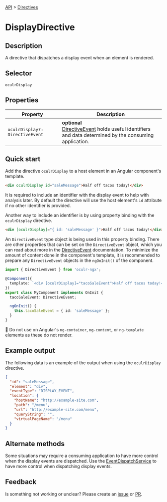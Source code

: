 [API](./README.md) > [Directives](./README.md#Directives)

# DisplayDirective

## Description

A directive that dispatches a display event when an element is rendered.

## Selector

```
oculrDisplay
```

## Properties

| Property                        | Description                                                                                                                          |
| ------------------------------- | ------------------------------------------------------------------------------------------------------------------------------------ |
| `oculrDisplay?: DirectiveEvent` | **optional** </br> [DirectiveEvent](./directive-event.md) holds useful identifiers and data determined by the consuming application. |

## Quick start

Add the directive `oculrDisplay` to a host element in an Angular component's template.

```html
<div oculrDisplay id="saleMessage">Half off tacos today!</div>
```

It is required to include an identifier with the display event to help with analysis later. By default the directive will use the host element's `id` attribute if no other identifier is provided.

Another way to include an identifier is by using property binding with the `oculrDisplay` directive.

```html
<div [oculrDisplay]="{ id: 'saleMessage' }">Half off tacos today!</div>
```

An `DirectiveEvent` type object is being used in this property binding. There are other properties that can be set on the `DirectiveEvent` object, which you can read about more in the [DirectiveEvent](./directive-event.md) documentation. To minimize the amount of content done in the component's template, it is recommended to prepare any `DirectiveEvent` objects in the `ngOnInit()` of the component.

```typescript
import { DirectiveEvent } from 'oculr-ngx';

@Component({
  template: `<div [oculrDisplay]="tacoSaleEvent">Half off tacos today!</div>`,
})
export class MyComponent implements OnInit {
  tacoSaleEvent: DirectiveEvent;

  ngOnInit() {
    this.tacoSaleEvent = { id: 'saleMessage' };
  }
}
```

:stop_sign: Do not use on Angular's `ng-container`, `ng-content`, or `ng-template` elements as these do not render.

## Example output

The following data is an example of the output when using the `oculrDisplay` directive.

```json
{
  "id": "saleMessage",
  "element": "div",
  "eventType": "DISPLAY_EVENT",
  "location": {
    "hostName": "http://example-site.com",
    "path": "/menu",
    "url": "http://example-site.com/menu",
    "queryString": "",
    "virtualPageName": "/menu"
  }
}
```

## Alternate methods

Some situations may require a consuming application to have more control when the display events are dispatched. Use the [EventDispatchService](.event-dispatch-service.md) to have more control when dispatching display events.

## Feedback

Is something not working or unclear? Please create an [issue](https://github.com/Progressive/oculr-ngx/issues/new/choose) or [PR](https://github.com/Progressive/oculr-ngx/blob/main/CONTRIBUTING.md).
